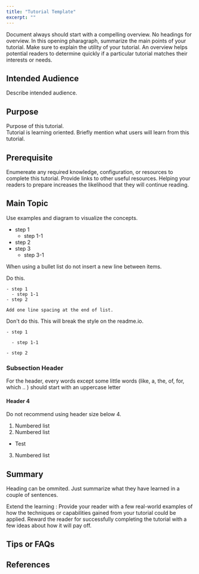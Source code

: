 ```yaml
---
title: "Tutorial Template"
excerpt: ""
---
```


Document always should start with a compelling overview. No headings for overview.
In this opening pharagraph, summarize the main points of your tutorial. 
Make sure to explain the utility of your tutorial. 
An overview helps potential readers to determine quickly if a particular tutorial 
matches their interests or needs.

## Intended Audience

Describe intended audience.

## Purpose 

Purpose of this tutorial.  
Tutorial is learning oriented. 
Briefly mention what users will learn from this tutorial.

## Prerequisite 

Enumereate any required knowledge, configuration, or resources to complete this tutorial. 
Provide links to other useful resources. 
Helping your readers to prepare increases the likelihood that they will continue reading.

## Main Topic 

Use examples and diagram to visualize the concepts.


- step 1
  - step 1-1
- step 2
- step 3
  - step 3-1

When using a bullet list do not insert a new line between items. 

Do this. 
```
- step 1
  - step 1-1
- step 2

Add one line spacing at the end of list.
```

Don't do this. This will break the style on the readme.io.
```
- step 1

  - step 1-1

- step 2
```

### Subsection Header 

For the header, every words except some little words (like, a, the, of, for, which .. ) 
should start with an uppercase letter 

#### Header 4 

Do not recommend using header size below 4. 

1. Numbered list
2. Numbered list
  - Test
3. Numbered list


## Summary

Heading can be ommited. Just summarize what they have learned in a couple of sentences. 

Extend the learning : Provide your reader with a few real-world examples of 
how the techniques or capabilities gained from your tutorial could be applied. 
Reward the reader for successfully completing the tutorial with a few ideas about how it will pay off.

## Tips or FAQs

## References



